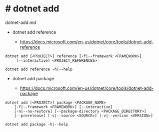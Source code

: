 # # dotnet add

dotnet-add.md



*   dotnet add reference

    *   https://docs.microsoft.com/en-us/dotnet/core/tools/dotnet-add-reference

```
dotnet add [<PROJECT>] reference [-f|--framework <FRAMEWORK>]
     [--interactive] <PROJECT_REFERENCES>
```

```
dotnet add reference -h|--help
```

*   dotnet add package 

    *   https://docs.microsoft.com/en-us/dotnet/core/tools/dotnet-add-package

```
dotnet add [<PROJECT>] package <PACKAGE_NAME>
    [-f|--framework <FRAMEWORK>] [--interactive]
    [-n|--no-restore] [--package-directory <PACKAGE_DIRECTORY>]
    [--prerelease] [-s|--source <SOURCE>] [-v|--version <VERSION>]
```

```
dotnet add package -h|--help
```
